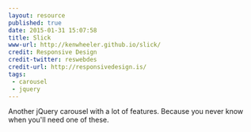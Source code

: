 ```yaml
---
layout: resource
published: true
date: 2015-01-31 15:07:58
title: Slick
www-url: http://kenwheeler.github.io/slick/
credit: Responsive Design
credit-twitter: reswebdes
credit-url: http://responsivedesign.is/
tags: 
 - carousel
 - jquery
---
```


Another jQuery carousel with a lot of features. Because you never know when you'll need one of these.